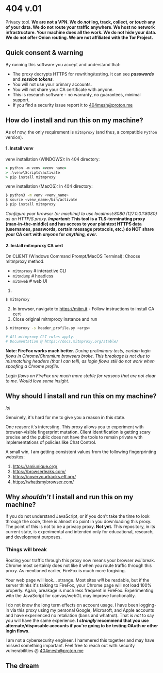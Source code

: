 # 404 v.01
Privacy tool.
**We are not a VPN. We do *not* log, track, collect, or *touch* any of your data. We do not route your traffic anywhere. We host no network infrastructure. Your machine does all the work. We do not hide your data. We do not offer Onion routing. We are not affiliated with the Tor Project.**

## Quick consent & warning
By running this software you accept and understand that:
- The proxy decrypts HTTPS for rewriting/testing. It can see ***passwords*** and ***session tokens***.
- You will not use your primary accounts.
- You will not share your CA certificate with anyone.
- This is research software - no warranty, no guarantees, minimal support, 
- If you find a security issue report it to 404mesh@proton.me

## How do I install and run this on my machine?

As of now, the only requirement is `mitmproxy` (and thus, a compatible `Python` version).

#### 1. Install venv

venv installation (WINDOWS):
In 404 directory:

```cmd
> python -m venv <venv_name>
> .\venv\Scripts\activate
> pip install mitmproxy
```

venv installation (MacOS):
In 404 directory:

```bash
$ python3 -m venv <venv_name>
$ source <venv_name>/bin/activate
$ pip install mitmproxy
```

*Configure your browser (or machine) to use localhost:8080 (127.0.0.1:8080) as an HTTP/S proxy.*
***Important:*** **This tool is a TLS-terminating proxy (man-in-the-middle) and has access to your plaintext HTTPS data (usernames, passwords, certain message protocols, etc.) do NOT share your CA cert with *anyone* for *anything, ever*.**

#### 2. Install mitmproxy CA cert

On CLIENT (Windows Command Prompt/MacOS Terminal):
Choose mitmproxy method:
- `mitmproxy` # interactive CLI
- `mitmdump`  # headless
- `mitmweb`   # web UI

1. 
```bash
$ mitmproxy
```
2. In browser, navigate to https://mitm.it - Follow instructions to install CA cert
3. Close original mitmproxy instance and run

```bash
$ mitmproxy -s header_profile.py <args>

# All mitmproxy CLI rules apply.
# Documentation @ https://docs.mitmproxy.org/stable/
```

**Note: FireFox works much better.**
*During preliminary tests, certain login flows in Chrome/Chromium browsers broke. This breakage is not due to mismatching headers (that I can tell), as login flows still do not work when spoofing a Chrome profile.*

*Login flows on FireFox are much more stable for reasons that are not clear to me. Would love some insight.*

## Why should I install and run this on my machine?

*lol*

Genuinely, it's hard for me to give you a reason in this state. 

One reason: it's interesting. This proxy allows you to experiment with browser-visible fingerprint mutation. Client identification is getting scary precise and the public does not have the tools to remain private with implementations of policies like Chat Control. 

A small win, I am getting consistent values from the following fingerprinting websites: 
1. https://amiunique.org/
2. https://browserleaks.com/
3. https://coveryourtracks.eff.org/
4. https://whatismybrowser.com/

## Why *shouldn't* I install and run this on my machine?

If you do not understand JavaScript, or if you don't take the time to look through the code, there is almost no point in you downloading this proxy. The point of this is not to be a privacy proxy. **Not yet.** This repository, in its current state, is experimental and intended only for educational, research, and development purposes. 

### Things will break

Routing your traffic through this proxy now means your browser *will* break. Chrome most certainly does not like it when you route traffic through this proxy. As mentioned earlier, FireFox is much more forgiving.

Your web page will look... strange. Most sites *will* be readable, but if the server thinks it's talking to FireFox, your Chrome page will not load 100% properly. Again, breakage is much less frequent in FireFox. Experimenting witn the JavaScript for canvas/webGL may improve functionality.

I do not know the long term effects on account usage. I have been logging-in via this proxy using my personal Google, Microsoft, and Apple accounts and have experienced no retaliation (bans and whatnot). That is *not* to say you will have the same experience. **I *strongly* recommend that you use alternate/disposable accounts if you're going to be testing OAuth or other login flows.**

I am not a cybersecurity engineer. I hammered this together and may have missed something important. Feel free to reach out with security vulnerabilities @ 404mesh@proton.me

## The dream
